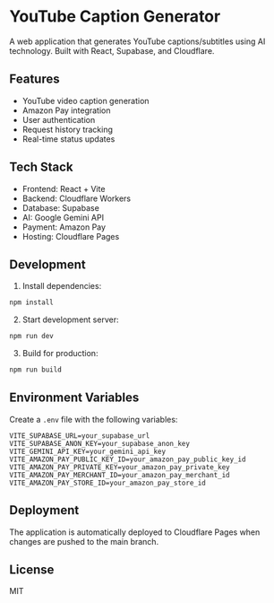 # YouTube Caption Generator

A web application that generates YouTube captions/subtitles using AI technology. Built with React, Supabase, and Cloudflare.

## Features

- YouTube video caption generation
- Amazon Pay integration
- User authentication
- Request history tracking
- Real-time status updates

## Tech Stack

- Frontend: React + Vite
- Backend: Cloudflare Workers
- Database: Supabase
- AI: Google Gemini API
- Payment: Amazon Pay
- Hosting: Cloudflare Pages

## Development

1. Install dependencies:
```bash
npm install
```

2. Start development server:
```bash
npm run dev
```

3. Build for production:
```bash
npm run build
```

## Environment Variables

Create a `.env` file with the following variables:

```env
VITE_SUPABASE_URL=your_supabase_url
VITE_SUPABASE_ANON_KEY=your_supabase_anon_key
VITE_GEMINI_API_KEY=your_gemini_api_key
VITE_AMAZON_PAY_PUBLIC_KEY_ID=your_amazon_pay_public_key_id
VITE_AMAZON_PAY_PRIVATE_KEY=your_amazon_pay_private_key
VITE_AMAZON_PAY_MERCHANT_ID=your_amazon_pay_merchant_id
VITE_AMAZON_PAY_STORE_ID=your_amazon_pay_store_id
```

## Deployment

The application is automatically deployed to Cloudflare Pages when changes are pushed to the main branch.

## License

MIT 